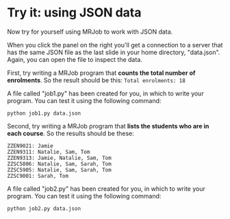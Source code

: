 # Try it: using JSON data
Now try for yourself using MRJob to work with JSON data.

When you click the panel on the right you'll get a connection to a server that has the same JSON file as the last slide 
in your home directory, "data.json". Again, you can open the file to inspect the data.

First, try writing a MRJob program that **counts the total number of enrolments**. So the result should be this:
```Total enrolments: 18```

A file called "job1.py" has been created for you, in which to write your program. You can test it using the following 
command:

`python job1.py data.json`

Second, try writing a MRJob program that **lists the students who are in each course**. So the results should be these:
```
ZZEN9021: Jamie
ZZEN9311: Natalie, Sam, Tom
ZZEN9313: Jamie, Natalie, Sam, Tom
ZZSC5806: Natalie, Sam, Sarah, Tom
ZZSC5905: Natalie, Sam, Sarah, Tom
ZZSC9001: Sarah, Tom
```

A file called "job2.py" has been created for you, in which to write your program. You can test it using the following 
command:

`python job2.py data.json`
